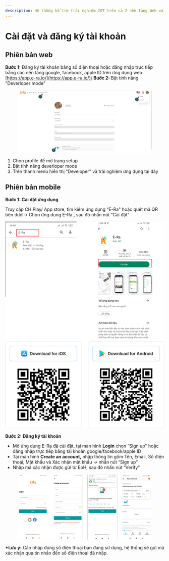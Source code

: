 ```yaml
---
description: Hệ thống hỗ trợ trải nghiệm IOT trên cả 2 nền tảng Web và Mobile
---
```


# Cài đặt và đăng ký tài khoản

## Phiên bản web

**Bước 1:** Đăng ký tài khoản bằng số điện thoại hoặc đăng nhập trực tiếp bằng các nền tảng google, facebook, apple ID trên ứng dụng web [https://app.e-ra.io/](https://app.e-ra.io/)\
**Bước 2:** Bật tính năng "Deverloper mode"

<figure><img src="../.gitbook/assets/image (4) (1).png" alt=""><figcaption></figcaption></figure>

1. Chọn profile để mở trang setup
2. Bật tính năng deverloper mode
3. Trên thanh menu hiển thị "Developer" và trải nghiệm ứng dụng tại đây

## Phiên bản mobile

**Bước 1: Cài đặt ứng dụng**

Truy cập CH Play/ App store, tìm kiếm ứng dụng “E-Ra" hoặc quét mã QR bên dưới-> Chọn ứng dụng E-Ra , sau đó nhấn nút “Cài đặt"&#x20;

![](<../.gitbook/assets/image (2) (1) (1).png>)![](<../.gitbook/assets/image (3) (1).png>)

**Bước 2: Đăng ký tài khoản**

* Mở ứng dụng E-Ra đã cài đặt, tại màn hình **Login** chọn “Sign up" hoặc đăng nhập trực tiếp bằng tài khoản google/facebook/apple ID
* Tại màn hình **Create an account,** nhập thông tin gồm Tên, Email, Số điện thoại, Mật khẩu và Xác nhận mật khẩu -> nhấn nút “Sign up"
* Nhập mã xác nhận được gửi từ EoH, sau đó nhấn nút “Verify"

<figure><img src="../.gitbook/assets/image (2) (1).png" alt=""><figcaption></figcaption></figure>

**\*Lưu ý:** Cần nhập đúng số điện thoại bạn đang sử dụng, hệ thống sẽ gửi mã xác nhận  qua tin nhắn đến số điện thoại đã nhập.
